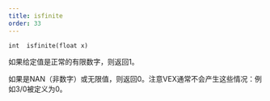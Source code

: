 ```yaml
---
title: isfinite
order: 33
---
```

`int  isfinite(float x)`

如果给定值是正常的有限数字，则返回1。

如果是NAN（非数字）或无限值，则返回0。注意VEX通常不会产生这些情况：例如3/0被定义为0。
